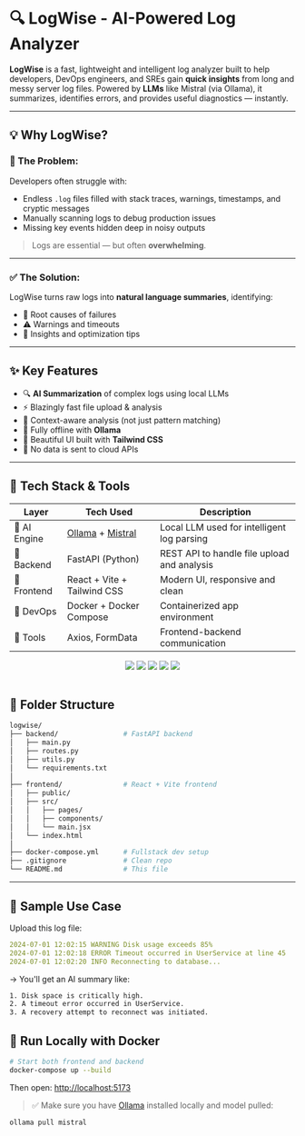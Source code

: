

# 🔍 LogWise - AI-Powered Log Analyzer

**LogWise** is a fast, lightweight and intelligent log analyzer built to help developers, DevOps engineers, and SREs gain **quick insights** from long and messy server log files. Powered by **LLMs** like Mistral (via Ollama), it summarizes, identifies errors, and provides useful diagnostics — instantly.

---

## 💡 Why LogWise?

### 🚨 The Problem:
Developers often struggle with:
- Endless `.log` files filled with stack traces, warnings, timestamps, and cryptic messages
- Manually scanning logs to debug production issues
- Missing key events hidden deep in noisy outputs

> Logs are essential — but often **overwhelming**.

---



### ✅ The Solution:
LogWise turns raw logs into **natural language summaries**, identifying:
- 🔧 Root causes of failures
- ⚠️ Warnings and timeouts
- 🧠 Insights and optimization tips

---



## ✨ Key Features

- 🔍 **AI Summarization** of complex logs using local LLMs
- ⚡ Blazingly fast file upload & analysis
- 🧠 Context-aware analysis (not just pattern matching)
- 🌙 Fully offline with **Ollama**
- 🎨 Beautiful UI built with **Tailwind CSS**
- 🔐 No data is sent to cloud APIs

---

## 🧰 Tech Stack & Tools

| Layer        | Tech Used                          | Description                                |
|--------------|------------------------------------|--------------------------------------------|
| 🧠 AI Engine | [Ollama](https://ollama.com) + [Mistral](https://mistral.ai/) | Local LLM used for intelligent log parsing |
| 🚀 Backend   | FastAPI (Python)                   | REST API to handle file upload and analysis |
| 🎨 Frontend  | React + Vite + Tailwind CSS        | Modern UI, responsive and clean            |
| 🐳 DevOps    | Docker + Docker Compose            | Containerized app environment              |
| 🧪 Tools     | Axios, FormData                    | Frontend-backend communication             |

<div align="center">
  <img src="https://img.shields.io/badge/dockerized-✓-blue" />
  <img src="https://img.shields.io/badge/C%2B%2B-17-blue.svg" />
  <img src="https://img.shields.io/badge/json-log-orange.svg" />
  <img src="https://img.shields.io/badge/nlohmann/json-%23brightgreen.svg" />
  <img src="https://img.shields.io/badge/License-MIT-yellow.svg" />
</div>

<br/>








## 📁 Folder Structure

```bash
logwise/
├── backend/                # FastAPI backend
│   ├── main.py
│   ├── routes.py
│   ├── utils.py
│   └── requirements.txt
│
├── frontend/               # React + Vite frontend
│   ├── public/
│   ├── src/
│   │   ├── pages/
│   │   ├── components/
│   │   └── main.jsx
│   └── index.html
│
├── docker-compose.yml      # Fullstack dev setup
├── .gitignore              # Clean repo
└── README.md               # This file
```


---



## 🧪 Sample Use Case

Upload this log file:

```yaml
2024-07-01 12:02:15 WARNING Disk usage exceeds 85%
2024-07-01 12:02:18 ERROR Timeout occurred in UserService at line 45
2024-07-01 12:02:20 INFO Reconnecting to database...
```

→ You'll get an AI summary like:

```css
1. Disk space is critically high.
2. A timeout error occurred in UserService.
3. A recovery attempt to reconnect was initiated.
```



## 🐳 Run Locally with Docker

```bash
# Start both frontend and backend
docker-compose up --build
```


Then open: [http://localhost:5173](http://localhost:5173)

> ✅ Make sure you have [Ollama](https://ollama.com) installed locally and model pulled:

```bash
ollama pull mistral
```


